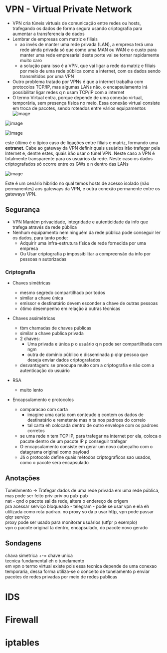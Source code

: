 # VPN - Virtual Private Network

* VPN cria túneis virtuais de comunicação entre redes ou hosts, trafegando os dados de forma segura usando criptografia para aumentar a transferencia de dados
* Lembrar de empresas com matriz e filiais
  * ao invés de manter uma rede privada (LAN), a empresa terá uma rede ainda privada só que como uma MAN ou WAN e o custo para manter uma rede empresarial deste porte vai se tornar rapidamente muito caro
  * a solução para isso é a VPN, que vai ligar a rede da matriz e filiais por meio de uma rede pública como a internet, com os dados sendo transmitidos por uma VPN
* Outro problema tratado por VPNs é que a internet trabalha com protocolos TCP/IP, mas algumas LANs não, o encapsulamento irá possibilitar ligar redes q n usam TCP/IP com a internet
* O termo Virtual entra, porque depende de uma conexão virtual, temporária, sem presença física no meio. Essa conexão virtual consiste em troca de pacotes, sendo roteados entre vários equipamentos
![image](https://user-images.githubusercontent.com/37521313/206934323-51933463-a45b-41c1-9610-56f469a783f6.png)

![image](https://user-images.githubusercontent.com/37521313/206934332-b15e5d9e-7809-4d4a-8004-bf2ed0e5ca80.png)

![image](https://user-images.githubusercontent.com/37521313/206934343-2901afa9-2265-47d0-a1b7-cd9e02ea8360.png)

este último é o típico caso de ligações entre filiais e matriz, formando uma **extranet**. Cabe ao gateway da VPN definir quais usuários irão trafegar pela Internet e, dentre estes, quais irão usar o túnel VPN. Neste caso a VPN é totalmente transparente para os usuários da rede. Neste caso os dados criptografados só ocorre entre os GWs e n dentro das LANs


![image](https://user-images.githubusercontent.com/37521313/206934439-825da57c-13f0-4000-be2f-4edf508fea04.png)

Este é um cenário híbrido no qual temos hosts de acesso isolado (não permanentes) aos gateways da VPN, e outra conexão permanente entre os gateways VPN.


## Segurança
* VPN Mantém privacidade, integridade e autenticidade da info que trafega através da rede pública
* Nenhum equipamento nem ninguém da rede pública pode conseguir ler os dados, para tanto pode:
  * Adquirir uma infra-estrutura física de rede fornecida por uma empresa 
  * Ou Usar criptografia p impossibilitar a compreensão da info por pessoas n autorizadas

### Criptografia
* Chaves simétricas
  * mesmo segredo compartilhado por todos
  * similar a chave única
  * emissor e destinatário devem esconder a chave de outras pessoas
  * ótimo desempenho em relação à outras técnicas

* Chaves assimétricas
  * tbm chamadas de chaves públicas
  * similar a chave publica privada
  * 2 chaves:
    * Uma privada e única p o usuário q n pode ser compartilhada com ngm
    * outra de domínio público e disseminada p qlqr pessoa que deseja enviar dados criptografados
  * desvantagem: se preocupa muito com a criptografia e não com a autenticação do usuário        

* RSA
  * muito lento

* Encapsulamento e protocolos
  * comparacao com carta
    * imagine uma carta com conteudo q contem os dados de destinatário e remetente mas n ta nos padroes do correio
    * tal carta eh colocada dentro de outro envelope com os padroes corretos
  * se uma rede n tem TCP IP, para trafegar na internet por ela, coloca o pacote dentro de um pacote IP p conseguir trafegar
  * O encapsulamento consiste em gerar um novo cabeçalho com o datagrama original como payload
  * Já o protocolo define quais métodos criptograficos sao usados, como o pacote sera encapsulado


## Anotações
Tunelamento -> Trafegar dados de uma rede privada em uma rede pública, mas pode ser feito priv-priv ou pub-pub\
nat - qnd o pacote sai da rede, altera o endereço de origem\
pra acessar serviço bloqueado - telegram - pode se usar vpn e ela eh utilizada como rota padrao. no proxy so da p usar http, vpn pode passar qlqr serviço\
proxy pode ser usado para monitorar usuários (utfpr p exemplo)\
vpn o pacote original ta dentro, encapsulado, do pacote novo gerado

## Sondagens
chava simetrica +-= chave unica\
tecnica fundamental eh o tunelamento\
em vpn o termo virtual existe pois essa tecnica depende de uma conexao temporaria, dessa forma utiliza-se o conceito de tunelamento p enviar pacotes de redes privadas por meio de redes publicas




# IDS





# Firewall





# iptables




